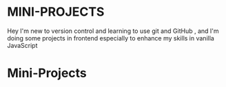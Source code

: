 # MINI-PROJECTS

Hey I'm new to version control and learning to use git and GitHub , and I'm doing some projects in frontend especially to enhance my skills in vanilla JavaScript
# Mini-Projects
